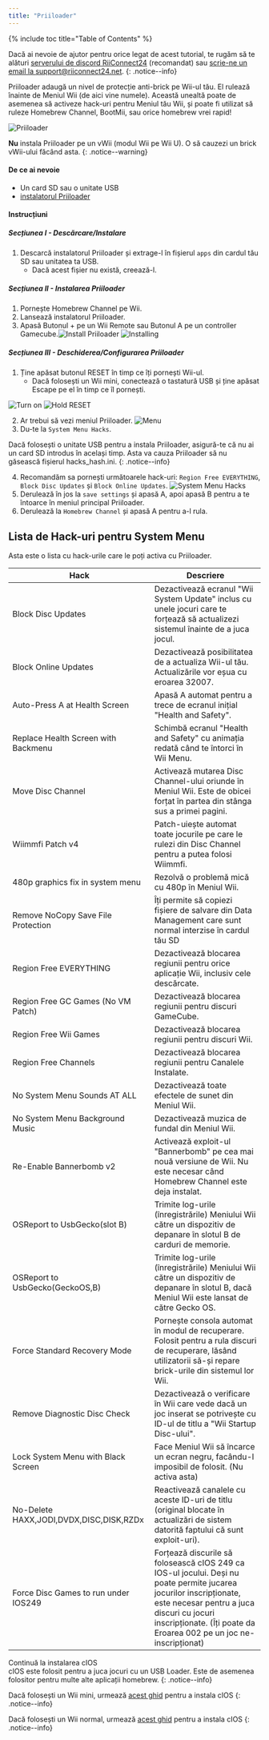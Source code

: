 ```yaml
---
title: "Priiloader"
---
```


{% include toc title="Table of Contents" %}

Dacă ai nevoie de ajutor pentru orice legat de acest tutorial, te rugăm să te alături [serverului de discord RiiConnect24](https://discord.gg/rc24) (recomandat) sau [scrie-ne un email la support@riiconnect24.net](mailto:support@riiconnect24.net).
{: .notice--info}

Priiloader adaugă un nivel de protecție anti-brick pe Wii-ul tău. El rulează înainte de Meniul Wii (de aici vine numele). Această unealtă poate de asemenea să activeze hack-uri pentru Meniul tău Wii, și poate fi utilizat să ruleze Homebrew Channel, BootMii, sau orice homebrew vrei rapid!

![Priiloader](/images/priiloader.jpg)

**Nu** instala Priiloader pe un vWii (modul Wii pe Wii U). O să cauzezi un brick vWii-ului făcând asta.
{: .notice--warning}

#### De ce ai nevoie
* Un card SD sau o unitate USB
* [instalatorul Priiloader](assets/files/Priiloader_v0_9_1.zip)

#### Instrucțiuni
##### Secțiunea I - Descărcare/Instalare

1. Descarcă instalatorul Priiloader și extrage-l în fișierul `apps` din cardul tău SD sau unitatea ta USB.
    * Dacă acest fișier nu există, creează-l.

##### Secțiunea II - Instalarea Priiloader

1. Pornește Homebrew Channel pe Wii.
2. Lansează instalatorul Priiloader.
3. Apasă Butonul + pe un Wii Remote sau Butonul A pe un controller Gamecube.![Install Priiloader](/images/Priiloader/installer.png) ![Installing](/images/Priiloader/installing.png)

##### Secțiunea III - Deschiderea/Configurarea Priiloader

1. Ține apăsat butonul RESET în timp ce îți pornești Wii-ul.
    * Dacă folosești un Wii mini, conectează o tastatură USB și ține apăsat Escape pe el în timp ce îl pornești.

![Turn on](/images/Priiloader/on.jpg) ![Hold RESET](/images/Priiloader/reset.jpg)

2. Ar trebui să vezi meniul Priiloader. ![Menu](/images/Priiloader/mainmenu.png)
3. Du-te la `System Menu Hacks`.

Dacă folosești o unitate USB pentru a instala Priiloader, asigură-te că nu ai un card SD introdus în același timp. Asta va cauza Priiloader să nu găsească fișierul hacks_hash.ini.
{: .notice--info}

4. Recomandăm sa pornești următoarele hack-uri: `Region Free EVERYTHING`, `Block Disc Updates` și `Block Online Updates`. ![System Menu Hacks](/images/Priiloader/hacks.png)
1. Derulează în jos la `save settings` și apasă A, apoi apasă B pentru a te întoarce în meniul principal Priiloader.
1. Derulează la `Homebrew Channel` și apasă A pentru a-l rula.

## Lista de Hack-uri pentru System Menu

Asta este o lista cu hack-urile care le poți activa cu Priiloader.

| Hack                                    | Descriere                                                                                                                                                                                                                               |
| --------------------------------------- | --------------------------------------------------------------------------------------------------------------------------------------------------------------------------------------------------------------------------------------- |
| Block Disc Updates                      | Dezactivează ecranul "Wii System Update" inclus cu unele jocuri care te forțează să actualizezi sistemul înainte de a juca jocul.                                                                                                       |
| Block Online Updates                    | Dezactivează posibilitatea de a actualiza Wii-ul tău. Actualizările vor eșua cu eroarea 32007.                                                                                                                                          |
| Auto-Press A at Health Screen           | Apasă A automat pentru a trece de ecranul inițial "Health and Safety".                                                                                                                                                                  |
| Replace Health Screen with Backmenu     | Schimbă ecranul "Health and Safety" cu animația redată când te întorci în Wii Menu.                                                                                                                                                     |
| Move Disc Channel                       | Activează mutarea Disc Channel-ului oriunde în Meniul Wii. Este de obicei forțat în partea din stânga sus a primei pagini.                                                                                                              |
| Wiimmfi Patch v4                        | Patch-uiește automat toate jocurile pe care le rulezi din Disc Channel pentru a putea folosi Wiimmfi.                                                                                                                                   |
| 480p graphics fix in system menu        | Rezolvă o problemă mică cu 480p în Meniul Wii.                                                                                                                                                                                          |
| Remove NoCopy Save File Protection      | Îți permite să copiezi fișiere de salvare din Data Management care sunt normal interzise în cardul tău SD                                                                                                                               |
| Region Free EVERYTHING                  | Dezactivează blocarea regiunii pentru orice aplicație Wii, inclusiv cele descărcate.                                                                                                                                                    |
| Region Free GC Games (No VM Patch)      | Dezactivează blocarea regiunii pentru discuri GameCube.                                                                                                                                                                                 |
| Region Free Wii Games                   | Dezactivează blocarea regiunii pentru discuri Wii.                                                                                                                                                                                      |
| Region Free Channels                    | Dezactivează blocarea regiunii pentru Canalele Instalate.                                                                                                                                                                               |
| No System Menu Sounds AT ALL            | Dezactivează toate efectele de sunet din Meniul Wii.                                                                                                                                                                                    |
| No System Menu Background Music         | Dezactivează muzica de fundal din Meniul Wii.                                                                                                                                                                                           |
| Re-Enable Bannerbomb v2                 | Activează exploit-ul "Bannerbomb" pe cea mai nouă versiune de Wii. Nu este necesar când Homebrew Channel este deja instalat.                                                                                                            |
| OSReport to UsbGecko(slot B)            | Trimite log-urile (înregistrările) Meniului Wii către un dispozitiv de depanare în slotul B de carduri de memorie.                                                                                                                      |
| OSReport to UsbGecko(GeckoOS,B)         | Trimite log-urile (înregistrările) Meniului Wii către un dispozitiv de depanare în slotul B, dacă Meniul Wii este lansat de către Gecko OS.                                                                                             |
| Force Standard Recovery Mode            | Pornește consola automat în modul de recuperare. Folosit pentru a rula discuri de recuperare, lăsând utilizatorii să-și repare brick-urile din sistemul lor Wii.                                                                        |
| Remove Diagnostic Disc Check            | Dezactivează o verificare în Wii care vede dacă un joc inserat se potrivește cu ID-ul de titlu a "Wii Startup Disc-ului".                                                                                                               |
| Lock System Menu with Black Screen      | Face Meniul Wii să încarce un ecran negru, facându-l imposibil de folosit. (Nu activa asta)                                                                                                                                             |
| No-Delete HAXX,JODI,DVDX,DISC,DISK,RZDx | Reactivează canalele cu aceste ID-uri de titlu (original blocate în actualizări de sistem datorită faptului că sunt exploit-uri).                                                                                                       |
| Force Disc Games to run under IOS249    | Forțează discurile să folosească cIOS 249 ca IOS-ul jocului. Deși nu poate permite jucarea jocurilor inscripționate, este necesar pentru a juca discuri cu jocuri inscripționate. (Îți poate da Eroarea 002 pe un joc ne-inscripționat) |


Continuă la instalarea cIOS<br> cIOS este folosit pentru a juca jocuri cu un USB Loader. Este de asemenea folositor pentru multe alte aplicații homebrew.
{: .notice--info}

Dacă folosești un Wii mini, urmează [acest ghid](cios-mini) pentru a instala cIOS
{: .notice--info}

Dacă folosești un Wii normal, urmează [acest ghid](cios) pentru a instala cIOS
{: .notice--info}
